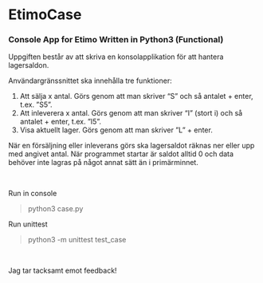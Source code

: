 # EtimoCase
<h3>Console App for Etimo Written in Python3 (Functional)</h3>

<p>Uppgiften består av att skriva en konsolapplikation för att hantera lagersaldon.</p>
<p>Användargränssnittet ska innehålla tre funktioner:</p>
<ol>
  <li>Att sälja x antal. Görs genom att man skriver “S” och så antalet + enter, t.ex. ”S5”.</li>
  <li>Att inleverera x antal. Görs genom att man skriver “I” (stort i) och så antalet + enter, t.ex. ”I5”.</li>
  <li>Visa aktuellt lager. Görs genom att man skriver ”L” + enter.</li>
</ol>
<p>När en försäljning eller inleverans görs ska lagersaldot räknas ner eller upp med angivet antal. När programmet startar är saldot alltid 0 och data behöver inte lagras på något annat sätt än i primärminnet.</p>

<br>
<p>Run in console</p>
<blockquote>python3 case.py</blockquote>

<p>Run unittest</p>
<blockquote>python3 -m unittest test_case</blockquote>

<br>
<p>Jag tar tacksamt emot feedback!</p>
